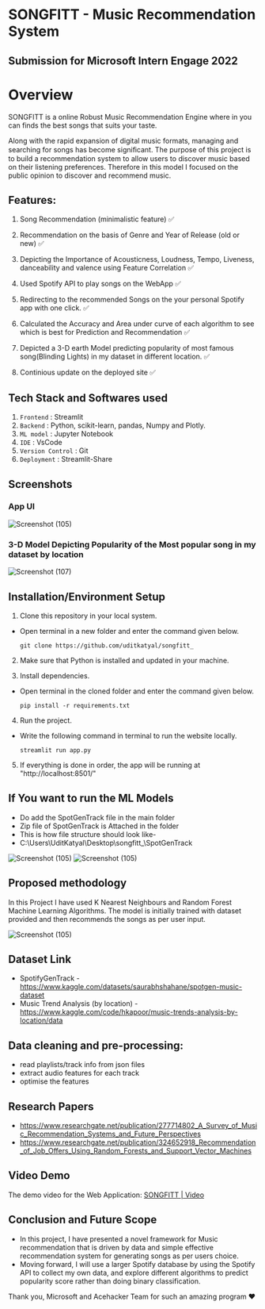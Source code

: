 # SONGFITT - Music Recommendation System
## Submission for Microsoft Intern Engage 2022

# Overview
SONGFITT is a online Robust Music Recommendation Engine where in you can finds the best songs that suits your taste.

Along with the rapid expansion of digital music formats, managing and searching for songs has become signiﬁcant. The purpose of this project is to build a recommendation system to allow users to discover music based on their listening preferences. Therefore in this model I focused on the public opinion to discover and recommend music.

## Features: 
1.	Song Recommendation (minimalistic feature) ✅
	
2.	Recommendation on the basis of Genre and Year of Release (old or new) ✅
	
3.	Depicting the Importance of Acousticness, Loudness, Tempo, Liveness, danceability and valence using Feature Correlation ✅
	
4.	Used Spotify API to play songs on the WebApp ✅

5.	Redirecting to the recommended Songs on the your personal Spotify app with one click. ✅
	
6.	Calculated the Accuracy and Area under curve of each algorithm to see which is best for Prediction and Recommendation ✅
	
7.	Depicted a 3-D earth Model predicting popularity of most famous song(Blinding Lights) in my dataset in different location. ✅

8. Continious update on the deployed site ✅

## Tech Stack and Softwares used
1. `Frontend` : Streamlit
2. `Backend` : Python, scikit-learn, pandas, Numpy and Plotly.
3. `ML model` : Jupyter Notebook
4. `IDE` : VsCode
6. `Version Control` : Git
7. `Deployment` : Streamlit-Share

## Screenshots
### App UI
![Screenshot (105)](https://github.com/uditkatyal/songfitt_/blob/main/images/screenshot1.png)

### 3-D Model Depicting Popularity of the Most popular song in my dataset by location

![Screenshot (107)](https://github.com/uditkatyal/songfitt_/blob/main/images/screenshot2.png)

## Installation/Environment Setup
1. Clone this repository in your local system.
* Open terminal in a new folder and enter the command given below.
   ```
   git clone https://github.com/uditkatyal/songfitt_
   ```

2. Make sure that Python is installed and updated in your machine.

3. Install dependencies.
* Open terminal in the cloned folder and enter the command given below.
   ```
   pip install -r requirements.txt
   ```
  
4. Run the project.
* Write the following command in terminal to run the website locally. 
   ```
   streamlit run app.py
   ```
   
5. If everything is done in order, the app will be running at "http://localhost:8501/"

## If You want to run the ML Models
- Do add the SpotGenTrack file in the main folder 
- Zip file of SpotGenTrack is Attached in the folder 
- This is how file structure should look like-
- C:\Users\UditKatyal\Desktop\songfitt_\SpotGenTrack

![Screenshot (105)](https://github.com/uditkatyal/songfitt_/blob/main/images/file_structure.png)
![Screenshot (105)](https://github.com/uditkatyal/songfitt_/blob/main/images/sub_files_1.png)






##  Proposed methodology 
  In this Project I have used K Nearest Neighbours and Random Forest Machine Learning Algorithms.
  The model is initially trained with dataset provided and then recommends the songs as per user input.
  
  ![Screenshot (105)](https://github.com/uditkatyal/songfitt_/blob/main/images/workflow_model.png)


## Dataset Link
- SpotifyGenTrack - https://www.kaggle.com/datasets/saurabhshahane/spotgen-music-dataset
- Music Trend Analysis (by location) - https://www.kaggle.com/code/hkapoor/music-trends-analysis-by-location/data

## Data cleaning and pre-processing:
- read playlists/track info from json files
- extract audio features for each track
- optimise the features 

## Research Papers 
- https://www.researchgate.net/publication/277714802_A_Survey_of_Music_Recommendation_Systems_and_Future_Perspectives
- https://www.researchgate.net/publication/324652918_Recommendation_of_Job_Offers_Using_Random_Forests_and_Support_Vector_Machines


## Video Demo
The demo video for the Web Application: [SONGFITT | Video](https://www.youtube.com/watch?v=hLn_rFlkQME)

## Conclusion and Future Scope

- In this project, I have presented a novel framework for Music recommendation that is driven by data
and simple effective recommendation system for generating songs as per users choice.
- Moving forward, I will use a larger Spotify database by using the Spotify API to collect my own data, and explore different algorithms to predict popularity score rather than doing binary classification.

Thank you, Microsoft and Acehacker Team for such an amazing program ❤️
